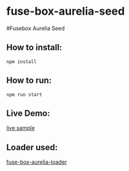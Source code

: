 # fuse-box-aurelia-seed

#Fusebox Aurelia Seed

## How to install:
```npm install```

## How to run:
```npm run start```

## Live Demo:
[live sample](https://fuse-box.github.io/fuse-box-aurelia-seed/)

## Loader used:
[fuse-box-aurelia-loader](https://github.com/fuse-box/fuse-box-aurelia-loader)
